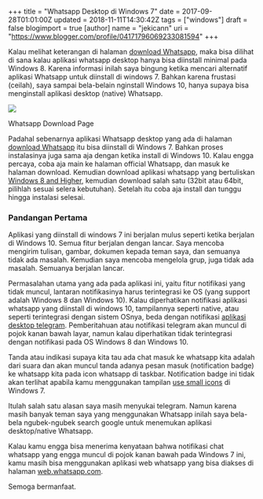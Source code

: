 +++
title = "Whatsapp Desktop di Windows 7"
date = 2017-09-28T01:01:00Z
updated = 2018-11-11T14:30:42Z
tags = ["windows"]
draft = false
blogimport = true 
[author]
	name = "jekicann"
	uri = "https://www.blogger.com/profile/04171796069233081594"
+++

Kalau melihat keterangan di halaman [download Whatsapp](https://www.whatsapp.com/download/), maka bisa dilihat di sana kalau aplikasi whatsapp desktop hanya bisa diinstall minimal pada Windows 8. Karena informasi inilah saya bingung ketika mencari alternatif aplikasi Whatsapp untuk diinstall di windows 7. Bahkan karena frustasi (ceilah), saya sampai bela-belain nginstall Windows 10, hanya supaya bisa menginstall aplikasi desktop (native) Whatsapp.  

[![](https://4.bp.blogspot.com/--UkLI3TjE8A/WcYxN81usZI/AAAAAAAAcug/r58nV9gqGfQ6tgT3P2NNfj9UybtyuLz6wCLcBGAs/s1600/whatsapp-desktop.jpg)](https://4.bp.blogspot.com/--UkLI3TjE8A/WcYxN81usZI/AAAAAAAAcug/r58nV9gqGfQ6tgT3P2NNfj9UybtyuLz6wCLcBGAs/s1600/whatsapp-desktop.jpg)

Whatsapp Download Page

Padahal sebenarnya aplikasi Whatsapp desktop yang ada di halaman [download Whatsapp](https://www.whatsapp.com/download/) itu bisa diinstall di Windows 7. Bahkan proses instalasinya juga sama aja dengan ketika install di Windows 10. Kalau engga percaya, coba aja main ke halaman official Whatsapp, dan masuk ke halaman download. Kemudian download aplikasi whatsapp yang bertuliskan [Windows 8 and Higher](https://www.whatsapp.com/download/), kemudian download salah satu (32bit atau 64bit, pilihlah sesuai selera kebutuhan). Setelah itu coba aja install dan tunggu hingga instalasi selesai.  

### Pandangan Pertama

Aplikasi yang diinstall di windows 7 ini berjalan mulus seperti ketika berjalan di Windows 10. Semua fitur berjalan dengan lancar. Saya mencoba mengirim tulisan, gambar, dokumen kepada teman saya, dan semuanya tidak ada masalah. Kemudian saya mencoba mengelola grup, juga tidak ada masalah. Semuanya berjalan lancar.

Permasalahan utama yang ada pada aplikasi ini, yaitu fitur notifikasi yang tidak muncul, lantaran notifikasinya harus terintegrasi ke OS (yang support adalah Windows 8 dan Windows 10). Kalau diperhatikan notifikasi aplikasi whatsapp yang diinstall di windows 10, tampilannya seperti native, atau seperti terintegrasi dengan sistem OSnya, beda dengan notifikasi [aplikasi desktop telegram](https://desktop.telegram.org/). Pemberitahuan atau notifikasi telegram akan muncul di pojok kanan bawah layar, namun kalau diperhatikan tidak terintegrasi dengan notifikasi pada OS Windows 8 dan Windows 10. 

Tanda atau indikasi supaya kita tau ada chat masuk ke whatsapp kita adalah dari suara dan akan muncul tanda adanya pesan masuk (notification badge) ke whatsapp kita pada icon whatsapp di taskbar. Notification badge ini tidak akan terlihat apabila kamu menggunakan tampilan [use small icons](https://helpdeskgeek.com/windows-7/windows-7-small-icons-taskbar-desktop/) di Windows 7. 

Itulah salah satu alasan saya masih menyukai telegram. Namun karena masih banyak teman saya yang menggunakan Whatsapp inilah saya bela-bela ngubek-ngubek search google untuk menemukan aplikasi desktop/native Whatsapp. 

Kalau kamu engga bisa menerima kenyataan bahwa notifikasi chat whatsapp yang engga muncul di pojok kanan bawah pada Windows 7 ini, kamu masih bisa menggunakan aplikasi web whatsapp yang bisa diakses di halaman [web.whatsapp.com](https://web.whatsapp.com/).

Semoga bermanfaat.
